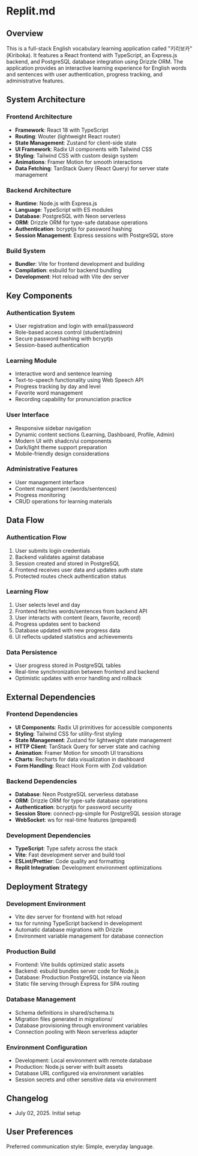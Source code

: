 # Replit.md

## Overview

This is a full-stack English vocabulary learning application called "키리보카" (Kiriboka). It features a React frontend with TypeScript, an Express.js backend, and PostgreSQL database integration using Drizzle ORM. The application provides an interactive learning experience for English words and sentences with user authentication, progress tracking, and administrative features.

## System Architecture

### Frontend Architecture
- **Framework**: React 18 with TypeScript
- **Routing**: Wouter (lightweight React router)
- **State Management**: Zustand for client-side state
- **UI Framework**: Radix UI components with Tailwind CSS
- **Styling**: Tailwind CSS with custom design system
- **Animations**: Framer Motion for smooth interactions
- **Data Fetching**: TanStack Query (React Query) for server state management

### Backend Architecture
- **Runtime**: Node.js with Express.js
- **Language**: TypeScript with ES modules
- **Database**: PostgreSQL with Neon serverless
- **ORM**: Drizzle ORM for type-safe database operations
- **Authentication**: bcryptjs for password hashing
- **Session Management**: Express sessions with PostgreSQL store

### Build System
- **Bundler**: Vite for frontend development and building
- **Compilation**: esbuild for backend bundling
- **Development**: Hot reload with Vite dev server

## Key Components

### Authentication System
- User registration and login with email/password
- Role-based access control (student/admin)
- Secure password hashing with bcryptjs
- Session-based authentication

### Learning Module
- Interactive word and sentence learning
- Text-to-speech functionality using Web Speech API
- Progress tracking by day and level
- Favorite word management
- Recording capability for pronunciation practice

### User Interface
- Responsive sidebar navigation
- Dynamic content sections (Learning, Dashboard, Profile, Admin)
- Modern UI with shadcn/ui components
- Dark/light theme support preparation
- Mobile-friendly design considerations

### Administrative Features
- User management interface
- Content management (words/sentences)
- Progress monitoring
- CRUD operations for learning materials

## Data Flow

### Authentication Flow
1. User submits login credentials
2. Backend validates against database
3. Session created and stored in PostgreSQL
4. Frontend receives user data and updates auth state
5. Protected routes check authentication status

### Learning Flow
1. User selects level and day
2. Frontend fetches words/sentences from backend API
3. User interacts with content (learn, favorite, record)
4. Progress updates sent to backend
5. Database updated with new progress data
6. UI reflects updated statistics and achievements

### Data Persistence
- User progress stored in PostgreSQL tables
- Real-time synchronization between frontend and backend
- Optimistic updates with error handling and rollback

## External Dependencies

### Frontend Dependencies
- **UI Components**: Radix UI primitives for accessible components
- **Styling**: Tailwind CSS for utility-first styling
- **State Management**: Zustand for lightweight state management
- **HTTP Client**: TanStack Query for server state and caching
- **Animation**: Framer Motion for smooth UI transitions
- **Charts**: Recharts for data visualization in dashboard
- **Form Handling**: React Hook Form with Zod validation

### Backend Dependencies
- **Database**: Neon PostgreSQL serverless database
- **ORM**: Drizzle ORM for type-safe database operations
- **Authentication**: bcryptjs for password security
- **Session Store**: connect-pg-simple for PostgreSQL session storage
- **WebSocket**: ws for real-time features (prepared)

### Development Dependencies
- **TypeScript**: Type safety across the stack
- **Vite**: Fast development server and build tool
- **ESLint/Prettier**: Code quality and formatting
- **Replit Integration**: Development environment optimizations

## Deployment Strategy

### Development Environment
- Vite dev server for frontend with hot reload
- tsx for running TypeScript backend in development
- Automatic database migrations with Drizzle
- Environment variable management for database connection

### Production Build
- Frontend: Vite builds optimized static assets
- Backend: esbuild bundles server code for Node.js
- Database: Production PostgreSQL instance via Neon
- Static file serving through Express for SPA routing

### Database Management
- Schema definitions in shared/schema.ts
- Migration files generated in migrations/
- Database provisioning through environment variables
- Connection pooling with Neon serverless adapter

### Environment Configuration
- Development: Local environment with remote database
- Production: Node.js server with built assets
- Database URL configured via environment variables
- Session secrets and other sensitive data via environment

## Changelog
- July 02, 2025. Initial setup

## User Preferences

Preferred communication style: Simple, everyday language.
